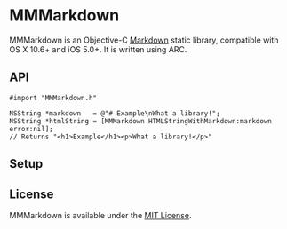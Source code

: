 # MMMarkdown
MMMarkdown is an Objective-C [Markdown][] static library, compatible with OS X 10.6+ and iOS 5.0+. It is written using ARC.

[Markdown]: http://daringfireball.net/projects/markdown/

## API
    #import "MMMarkdown.h"
    
    NSString *markdown   = @"# Example\nWhat a library!";
    NSString *htmlString = [MMMarkdown HTMLStringWithMarkdown:markdown error:nil];
    // Returns "<h1>Example</h1><p>What a library!</p>"

## Setup

## License
MMMarkdown is available under the [MIT License][].

[MIT License]: http://opensource.org/licenses/mit-license.php